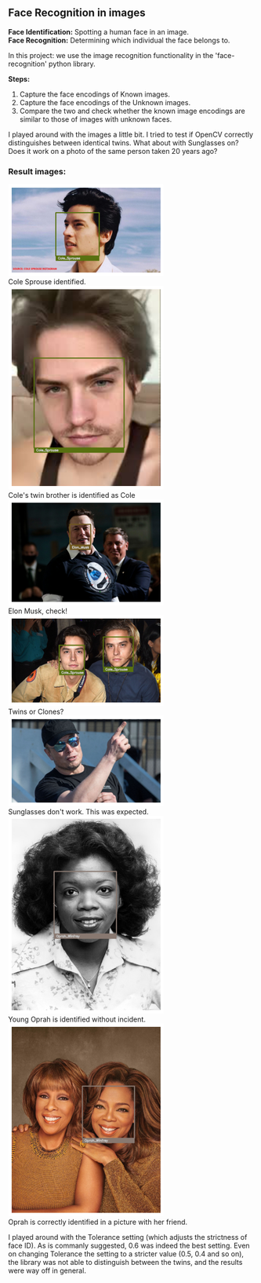 ## Face Recognition in images

**Face Identification:** Spotting a human face in an image. <br>
**Face Recognition:** Determining which individual the face belongs to. 

In this project: we use the image recognition functionality in the 'face-recognition' python library.

**Steps:** <br>
1) Capture the face encodings of Known images. <br>
2) Capture the face encodings of the Unknown images. <br>
3) Compare the two and check whether the known image encodings are similar to those of images with unknown faces.

I played around with the images a little bit. I tried to test if OpenCV correctly distinguishes between identical twins. What about with Sunglasses on? 
Does it work on a photo of the same person taken 20 years ago?

### Result images:

![Result7](result_images/result7.png) <br>Cole Sprouse identified.<br>
![Result4](result_images/result4.png) <br>Cole's twin brother is identified as Cole <br>
![Result5](result_images/result5.png) <br>Elon Musk, check!<br>
![Result6](result_images/result6.png) <br>Twins or Clones?<br>
![Result1](result_images/result1.png) <br>Sunglasses don't work. This was expected.<br>
![Result2](result_images/result2.png) <br>Young Oprah is identified without incident.<br>
![Result3](result_images/result3.png) <br>Oprah is correctly identified in a picture with her friend.<br>

I played around with the Tolerance setting (which adjusts the strictness of face ID).
As is commanly suggested, 0.6 was indeed the best setting. Even on changing Tolerance the setting to a stricter value (0.5, 0.4 and so on), the library was not able to distinguish between the twins, and the results were way off in general. 
